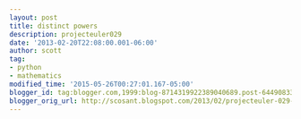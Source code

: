 ```yaml
---
layout: post
title: distinct powers
description: projecteuler029
date: '2013-02-20T22:08:00.001-06:00'
author: scott
tag:
- python
- mathematics
modified_time: '2015-05-26T00:27:01.167-05:00'
blogger_id: tag:blogger.com,1999:blog-8714319922389040689.post-6449083326496994638
blogger_orig_url: http://scosant.blogspot.com/2013/02/projecteuler-029-distinct-powers.html
---
```


<script src="https://gist.github.com/scosant/5001933.js"></script>